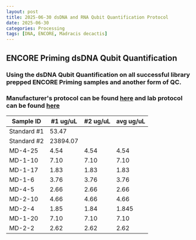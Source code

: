 ```yaml
---
layout: post
title: 2025-06-30 dsDNA and RNA Qubit Quantification Protocol
date: 2025-06-30
categories: Processing
tags: [DNA, ENCORE, Madracis decactis]
---
```


## ENCORE Priming dsDNA Qubit Quantification

### Using the dsDNA Qubit Quantification on all successful library prepped ENCORE Priming samples and another form of QC.

### Manufacturer's protocol can be found [here](https://github.com/flofields/Florence_Putnam_Lab_Notebook/blob/4068f91eeccec460ef74c2a1c7617f3a85335b5d/protocols/MAN0017455_Qubit_1X_dsDNA_HS_Assay_Kit_UG.pdf) and lab protocol can be found [here](https://zdellaert.github.io/ZD_Putnam_Lab_Notebook/Qubit-Protocol/)


| Sample ID | #1 ug/uL| #2 ug/uL | avg ug/uL
| ------ | ----------- | ------------ | -------- | 
|Standard #1| 53.47| |
|Standard #2| 23894.07| |
| MD-4-25 |    4.54        |4.54           |  4.54     | 
| MD-1-10|    7.10    |    7.10       |   7.10   | 
| MD-1-17 | 1.83          | 1.83            | 1.83      |
| MD-1-6| 3.76           | 3.76            | 3.76      | 
| MD-4-5| 2.66           | 2.66            | 2.66      | 
| MD-2-10| 4.66           | 4.66            | 4.66      | 
| MD-2-4| 1.85           | 1.84            | 1.845      | 
| MD-1-20| 7.10          | 7.10            | 7.10     | 
| MD-2-2| 2.62           | 2.62            | 2.62      | 


